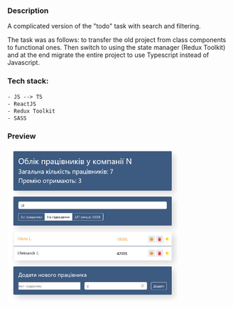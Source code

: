 ### Description

<p>A complicated version of the "todo" task with search and filtering.</p>
<p>The task was as follows: to transfer the old project from class components to functional ones. Then switch to using the state manager (Redux Toolkit) and at the end migrate the entire project to use Typescript instead of Javascript.</p>

### Tech stack:

```
- JS --> TS
- ReactJS
- Redux Toolkit
- SASS
```

### Preview

<img src="/preview.png" height="350" style="border-radius:10px;margin-bottom:1rem;" />
